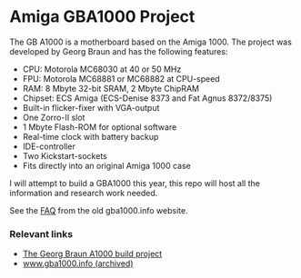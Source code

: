 # Amiga GBA1000 Project

The GB A1000 is a motherboard based on the Amiga 1000. The project was developed by Georg Braun and has the following features:

* CPU: Motorola MC68030 at 40 or 50 MHz
* FPU: Motorola MC68881 or MC68882 at CPU-speed
* RAM: 8 Mbyte 32-bit SRAM, 2 Mbyte ChipRAM
* Chipset: ECS Amiga (ECS-Denise 8373 and Fat Agnus 8372/8375)
* Built-in flicker-fixer with VGA-output
* One Zorro-II slot
* 1 Mbyte Flash-ROM for optional software
* Real-time clock with battery backup
* IDE-controller
* Two Kickstart-sockets
* Fits directly into an original Amiga 1000 case

I will attempt to build a GBA1000 this year, this repo will host all the information and research work needed.

See the [FAQ](FAQ.md) from the old gba1000.info website.

### Relevant links

 * [The Georg Braun A1000 build project](http://www.illuwatar.se/project_pages/gba1000/gba1000.htm)
 * [www.gba1000.info (archived)](https://web.archive.org/web/20090430084403/http://www.gba1000.info/disclaimer.asp?returnpage=partslist.asp)

